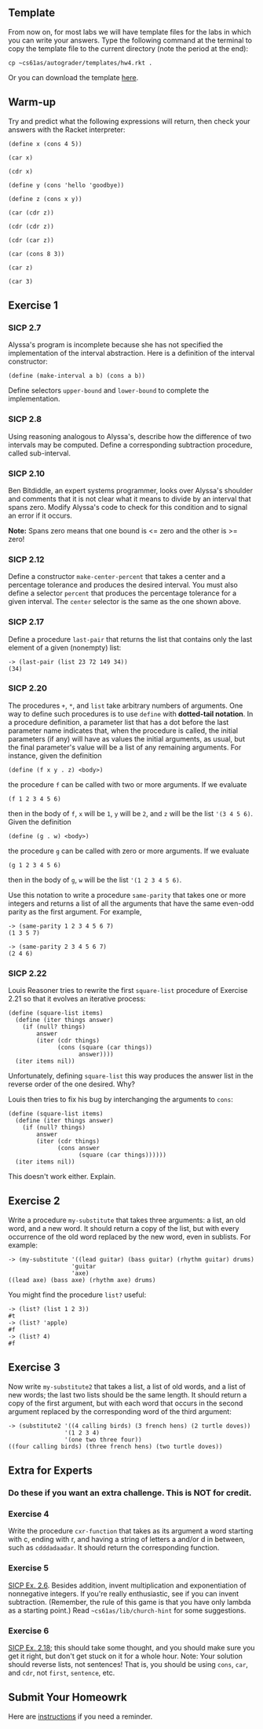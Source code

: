 ## Template

From now on, for most labs we will have template files for the labs in which
you can write your answers. Type the following command at the terminal to copy
the template file to the current directory (note the period at the end):

    cp ~cs61as/autograder/templates/hw4.rkt .

Or you can download the template [here](http://inst.eecs.berkeley.edu/~cs61as/templates/hw4.scm).

## Warm-up

  
Try and predict what the following expressions will return, then check your answers with the Racket interpreter:

`(define x (cons 4 5))`

`(car x)`

`(cdr x)`


`(define y (cons 'hello 'goodbye))`

`(define z (cons x y))`

`(car (cdr z))`

`(cdr (cdr z))`

`(cdr (car z))`

`(car (cons 8 3))`

`(car z)`

`(car 3)`

## Exercise 1

### SICP 2.7 

Alyssa's program is incomplete because she has not specified the implementation of the interval abstraction. Here is a definition of the interval constructor:

    (define (make-interval a b) (cons a b))

Define selectors `upper-bound` and `lower-bound` to complete the implementation.

### SICP 2.8

Using reasoning analogous to Alyssa's, describe how the difference of two intervals may be computed. Define a corresponding subtraction procedure, called sub-interval.

### SICP 2.10

Ben Bitdiddle, an expert systems programmer, looks over Alyssa's shoulder and comments that it is not clear what it means to divide by an interval that spans zero. Modify Alyssa's code to check for this condition and to signal an error if it occurs.

**Note:** Spans zero means that one bound is <= zero and the other is >= zero!

### SICP 2.12

Define a constructor `make-center-percent` that takes a center and a percentage tolerance and produces the desired interval. You must also define a selector `percent` that produces the percentage tolerance for a given interval. The `center` selector is the same as the one shown above.

### SICP 2.17

Define a procedure `last-pair` that returns the list that contains only the last element of a given (nonempty) list:

    -> (last-pair (list 23 72 149 34))
    (34)

### SICP 2.20

The procedures `+`, `*`, and `list` take arbitrary numbers of arguments. One way to define such procedures is to use `define` with **dotted-tail notation**. In a procedure definition, a parameter list that has a dot before the last parameter name indicates that, when the procedure is called, the initial parameters (if any) will have as values the initial arguments, as usual, but the final parameter's value will be a list of any remaining arguments. For instance, given the definition

    (define (f x y . z) <body>)

the procedure `f` can be called with two or more arguments. If we evaluate

    (f 1 2 3 4 5 6)

then in the body of `f`, `x` will be `1`, `y` will be `2`, and `z` will be the list `'(3 4 5 6)`. Given the definition

    (define (g . w) <body>)

the procedure `g` can be called with zero or more arguments. If we evaluate

    (g 1 2 3 4 5 6)

then in the body of `g`, `w` will be the list `'(1 2 3 4 5 6)`.

Use this notation to write a procedure `same-parity` that takes one or more integers and returns a list of all the arguments that have the same even-odd parity as the first argument. For example,

    -> (same-parity 1 2 3 4 5 6 7)
    (1 3 5 7)

    -> (same-parity 2 3 4 5 6 7)
    (2 4 6)

### SICP 2.22

Louis Reasoner tries to rewrite the first `square-list` procedure of Exercise 2.21 so that it evolves an iterative process:

    (define (square-list items)
      (define (iter things answer)
        (if (null? things)
            answer
            (iter (cdr things) 
                  (cons (square (car things))
                        answer))))
      (iter items nil))

Unfortunately, defining `square-list` this way produces the answer list in the reverse order of the one desired. Why?

Louis then tries to fix his bug by interchanging the arguments to `cons`:

    (define (square-list items)
      (define (iter things answer)
        (if (null? things)
            answer
            (iter (cdr things)
                  (cons answer
                        (square (car things))))))
      (iter items nil))

This doesn't work either. Explain.


## Exercise 2

  
Write a procedure `my-substitute` that takes three arguments: a list, an old
word, and a new word. It should return a copy of the list, but with every
occurrence of the old word replaced by the new word, even in sublists. For
example:

    -> (my-substitute '((lead guitar) (bass guitar) (rhythm guitar) drums)
                      'guitar
                      'axe)
    ((lead axe) (bass axe) (rhythm axe) drums)

You might find the procedure `list?` useful:
    
    -> (list? (list 1 2 3))
    #t
    -> (list? 'apple)
    #f
    -> (list? 4)
    #f
    

## Exercise 3

  
Now write `my-substitute2` that takes a list, a list of old words, and a list of
new words; the last two lists should be the same length. It should return a
copy of the first argument, but with each word that occurs in the second
argument replaced by the corresponding word of the third argument:

    -> (substitute2 '((4 calling birds) (3 french hens) (2 turtle doves))
                    '(1 2 3 4)
                    '(one two three four))
    ((four calling birds) (three french hens) (two turtle doves))

## Extra for Experts

### Do these if you want an extra challenge. This is NOT for credit.

### Exercise 4

Write the procedure `cxr-function` that takes as its argument a word starting
with c, ending with r, and having a string of letters a and/or d in between,
such as `cdddadaadar`. It should return the corresponding function.

### Exercise 5
  
[SICP Ex. 2.6](http://mitpress.mit.edu/sicp/full-text/book/book-Z-H-14.html#%_thm_2.4). Besides addition, invent multiplication and exponentiation of nonnegative integers. If you're really enthusiastic, see if you can invent subtraction. (Remember, the rule of this game is that you have only lambda as a starting point.) Read `~cs61as/lib/church-hint` for some suggestions.

### Exercise 6
  
[SICP Ex. 2.18](http://mitpress.mit.edu/sicp/full-text/book/book-Z-H-15.html#%_thm_2.18); this should take some thought, and you should make sure you get it right, but don't get stuck on it for a whole hour. Note: Your solution should reverse lists, not sentences! That is, you should be using `cons`, `car`, and `cdr`, not `first`, `sentence`, etc.

## Submit Your Homeowrk

Here are [instructions](http://berkeley-cs61as.github.io/textbook/homework-1.html#sub9) if you need a reminder.